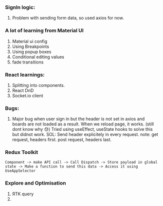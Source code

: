 ### SignIn logic:
1) Problem with sending form data, so used axios for now.

### A lot of learning from Material UI
1) Material ui config
2) Using Breakpoints
3) Using popup boxes
4) Conditional editing values
5) fade transitions

### React learnings: 
1) Splitting into components.
2) React DnD
3) Socket.io client

### Bugs: 
1) Major bug when user sign in but the header is not set in axios and boards are not loaded as a result. When we reload page, it works. (still dont know why 😓)
    Tried using useEffect, useState hooks to solve this but didnot work.
        SOL: Send header explicitely in every request. 
         note: get request, headers first.
               post request, headers last.


### Redux Toolkit

    Component -> make API call -> Call Dispatch -> Store payload in global state -> Make a function to send this data -> Access it using UseAppSelector

### Explore and Optimisation
1) RTK query
2) 